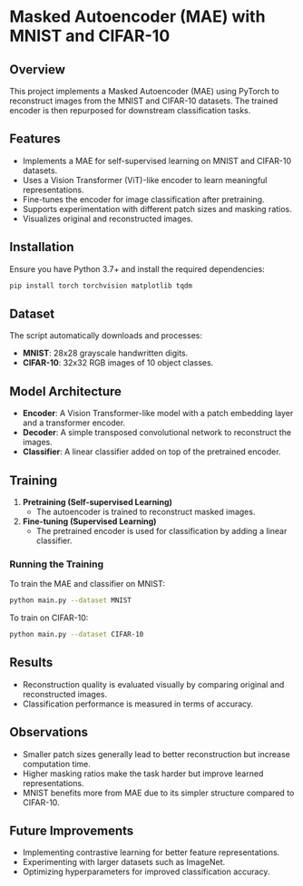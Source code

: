 # Masked Autoencoder (MAE) with MNIST and CIFAR-10

## Overview
This project implements a Masked Autoencoder (MAE) using PyTorch to reconstruct images from the MNIST and CIFAR-10 datasets. The trained encoder is then repurposed for downstream classification tasks.

## Features
- Implements a MAE for self-supervised learning on MNIST and CIFAR-10 datasets.
- Uses a Vision Transformer (ViT)-like encoder to learn meaningful representations.
- Fine-tunes the encoder for image classification after pretraining.
- Supports experimentation with different patch sizes and masking ratios.
- Visualizes original and reconstructed images.

## Installation
Ensure you have Python 3.7+ and install the required dependencies:

```sh
pip install torch torchvision matplotlib tqdm
```

## Dataset
The script automatically downloads and processes:
- **MNIST**: 28x28 grayscale handwritten digits.
- **CIFAR-10**: 32x32 RGB images of 10 object classes.

## Model Architecture
- **Encoder**: A Vision Transformer-like model with a patch embedding layer and a transformer encoder.
- **Decoder**: A simple transposed convolutional network to reconstruct the images.
- **Classifier**: A linear classifier added on top of the pretrained encoder.

## Training
1. **Pretraining (Self-supervised Learning)**
   - The autoencoder is trained to reconstruct masked images.
2. **Fine-tuning (Supervised Learning)**
   - The pretrained encoder is used for classification by adding a linear classifier.

### Running the Training
To train the MAE and classifier on MNIST:
```sh
python main.py --dataset MNIST
```
To train on CIFAR-10:
```sh
python main.py --dataset CIFAR-10
```

## Results
- Reconstruction quality is evaluated visually by comparing original and reconstructed images.
- Classification performance is measured in terms of accuracy.

## Observations
- Smaller patch sizes generally lead to better reconstruction but increase computation time.
- Higher masking ratios make the task harder but improve learned representations.
- MNIST benefits more from MAE due to its simpler structure compared to CIFAR-10.

## Future Improvements
- Implementing contrastive learning for better feature representations.
- Experimenting with larger datasets such as ImageNet.
- Optimizing hyperparameters for improved classification accuracy.



